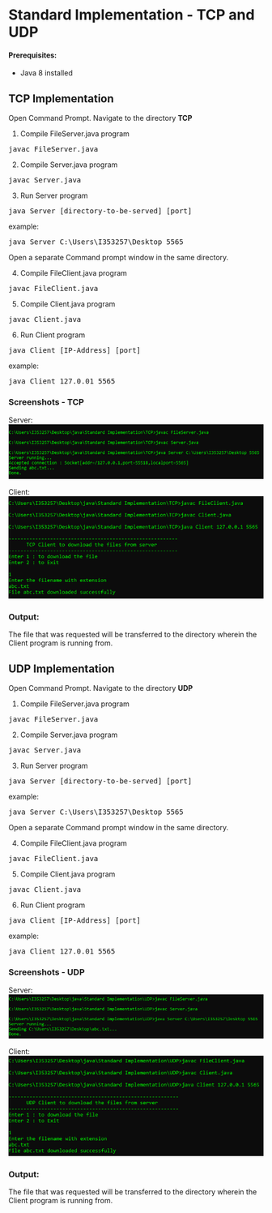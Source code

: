 # Standard Implementation - TCP and UDP

#### Prerequisites:

* Java 8 installed

## TCP Implementation

Open Command Prompt. Navigate to the directory **TCP**

1. Compile FileServer.java program
<pre>javac FileServer.java</pre>
2. Compile Server.java program
<pre>javac Server.java</pre>

3. Run Server program
<pre>java Server [directory-to-be-served] [port]</pre>
example:
<pre>java Server C:\Users\I353257\Desktop 5565</pre>

Open a separate Command prompt window in the same directory.

4. Compile FileClient.java program
<pre>javac FileClient.java</pre>
5. Compile Client.java program
<pre>javac Client.java</pre>
6. Run Client program
<pre>java Client [IP-Address] [port]</pre>
example:
<pre>java Client 127.0.01 5565</pre>

### Screenshots - TCP

Server:<br>
![](images/TCP_Server.png)

Client:<br>
![](images/TCP_Client.png)

### Output:

The file that was requested will be transferred to the directory wherein the Client program is running from.


## UDP Implementation

Open Command Prompt. Navigate to the directory **UDP**

1. Compile FileServer.java program
<pre>javac FileServer.java</pre>
2. Compile Server.java program
<pre>javac Server.java</pre>

3. Run Server program
<pre>java Server [directory-to-be-served] [port]</pre>
example:
<pre>java Server C:\Users\I353257\Desktop 5565</pre>

Open a separate Command prompt window in the same directory.

4. Compile FileClient.java program
<pre>javac FileClient.java</pre>
5. Compile Client.java program
<pre>javac Client.java</pre>
6. Run Client program
<pre>java Client [IP-Address] [port]</pre>
example:
<pre>java Client 127.0.01 5565</pre>

### Screenshots - UDP

Server:<br>
![](images/UDP_Server.png)

Client:<br>
![](images/UDP_Client.png)

### Output:

The file that was requested will be transferred to the directory wherein the Client program is running from.